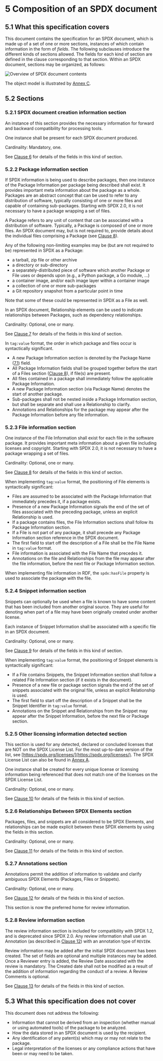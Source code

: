# 5 Composition of an SPDX document

## 5.1 What this specification covers <a name="5.1"></a>

This document contains the specification for an SPDX document, which is made up of a set of one or more sections, instances of which contain information in the form of *fields*. The following subclauses introduce the different kinds of sections allowed. The fields for each kind of section are defined in the clause corresponding to that section.  Within an SPDX document, sections may be organized, as follows:

![Overview of SPDX document contents](img/spdx-2.2.1-document.png)

The object model is illustrated by [Annex C](RDF-object-model-and-identifier-syntax.md).

## 5.2 Sections <a name="5.2"></a>

### 5.2.1 SPDX document creation information section <a name="5.2.1"></a>

An instance of this section provides the necessary information for forward and backward compatibility for processing tools.

One instance shall be present for each SPDX document produced. 

Cardinality: Mandatory, one.

See [Clause 6](document-creation-information.md) for details of the fields in this kind of section.

### 5.2.2 Package information section <a name="5.2.2"></a>

If SPDX information is being used to describe packages, then one instance of the Package Information per package being described shall exist.  It provides important meta information about the package as a whole.  Packages are an abstract concept that can be used to refer to any distribution of software, typically consisting of one or more files and capable of containing sub-packages.  Starting with SPDX 2.0, it is not necessary to have a package wrapping a set of files.

A Package refers to any unit of content that can be associated with a distribution of software. Typically, a Package is composed of one or more files. An SPDX document may, but is not required to, provide details about the individual files comprising a Package (see [Clause 8](file-information.md)).

Any of the following non-limiting examples may be (but are not required to be) represented in SPDX as a Package:

* a tarball, zip file or other archive
* a directory or sub-directory
* a separately-distributed piece of software which another Package or File uses or depends upon (e.g., a Python package, a Go module, ...)
* a container image, and/or each image layer within a container image
* a collection of one or more sub-packages
* a Git repository snapshot from a particular point in time

Note that some of these could be represented in SPDX as a File as well.

In an SPDX document, Relationship elements can be used to indicate relationships between Packages, such as dependency relationships.

Cardinality: Optional, one or many.

See [Clause 7](package-information.md) for details of the fields in this kind of section.

In `tag:value` format, the order in which package and files occur is syntactically significant.

* A new Package Information section is denoted by the Package Name ([7.1](package-information.md#7.1)) field.
* All Package Information fields shall be grouped together before the start of a Files section ([Clause 8](file-information.md)), if file(s) are present.
* All files contained in a package shall immediately follow the applicable Package Information.
* A new Package Information section (via Package Name) denotes the start of another package.
* Sub-packages shall not be nested inside a Package Information section, but shall be separate and shall use a Relationship to clarify.
* Annotations and Relationships for the package may appear after the Package Information before any file information.


### 5.2.3 File information section <a name="5.2.3"></a>

One instance of the File Information shall exist for each file in the software package. It provides important meta information about a given file including licenses and copyright. Starting with SPDX 2.0, it is not necessary to have a package wrapping a set of files.

Cardinality: Optional, one or many.

See [Clause 8](file-information.md) for details of the fields in this kind of section.

When implementing `tag:value` format, the positioning of File elements is syntactically significant:

* Files are assumed to be associated with the Package Information that immediately precedes it, if a package exists.
* Presence of a new Package Information signals the end of the set of files associated with the preceding package, unless an explicit Relationship is used.
* If a package contains files, the File Information sections shall follow its Package Information section.
* If a File is not part of any package, it shall precede any Package Information section reference in the SPDX document.
* The first field to start off the description of a File shall be the File Name in `tag:value` format.
* File information is associated with the File Name that precedes it.
* Annotations on the file and Relationships from the file may appear after the file information, before the next file or Package Information section.

When implementing file information in RDF, the `spdx:hasFile` property is used to associate the package with the file.

### 5.2.4 Snippet information section <a name="5.2.4"></a>

Snippets can optionally be used when a file is known to have some content that has been included from another original source. They are useful for denoting when part of a file may have been originally created under another license.

Each instance of Snippet Information shall be associated with a specific file in an SPDX document.

Cardinality: Optional, one or many.

See [Clause 9](snippet-information.md) for details of the fields in this kind of section.

When implementing `tag:value` format, the positioning of Snippet elements is syntactically significant:

* If a File contains Snippets, the Snippet Information section shall follow a related File Information section (if it exists in the document).
* Presence of a new file or package section signals the end of the set of snippets associated with the original file, unless an explicit Relationship is used.
* The first field to start off the description of a Snippet shall be the Snippet Identifier in `tag:value` format.
* Annotations on the Snippet and Relationships from the Snippet may appear after the Snippet Information, before the next file or Package section.


### 5.2.5 Other licensing information detected section <a name="5.2.5"></a>

This section is used for any detected, declared or concluded licenses that are NOT on the SPDX License List. For the most up-to-date version of the list, see [https://spdx.org/licenses/](https://spdx.org/licenses/). The SPDX License List can also be found in [Annex A](SPDX-license-list.md).

One instance shall be created for every unique license or licensing information being referenced that does not match one of the licenses on the SPDX License List. 

Cardinality: Optional, one or many.

See [Clause 10](other-licensing-information-detected.md) for details of the fields in this kind of section.

### 5.2.6 Relationships Between SPDX Elements section <a name="5.2.6"></a>

Packages, files, and snippets are all considered to be SPDX Elements, and relationships can be made explicit between these SPDX elements by using the fields in this section. 

Cardinality: Optional, one or many.

See [Clause 11](relationships-between-SPDX-elements.md) for details of the fields in this kind of section.

### 5.2.7 Annotations section <a name="5.2.7"></a>

Annotations permit the addition of information to validate and clarify ambiguous SPDX Elements (Packages, Files or Snippets).

Cardinality: Optional, one or many.

See [Clause 12](annotations.md) for details of the fields in this kind of section.

This section is now the preferred home for review information.

### 5.2.8 Review information section <a name="5.2.8"></a>

The review information section is included for compatibility with SPDX 1.2, and is deprecated since SPDX 2.0. Any review information shall use an Annotation (as described in [Clause 12](annotations.md)) with an annotation type of `REVIEW`.

Review information may be added after the initial SPDX document has been created. The set of fields are optional and multiple instances may be added. Once a Reviewer entry is added, the Review Date associated with the review is mandatory. The Created date shall not be modified as a result of the addition of information regarding the conduct of a review. A Review Comments is optional.

See [Clause 13](review-information-deprecated.md) for details of the fields in this kind of section.

## 5.3 What this specification does not cover <a name="5.3"></a>

This document does not address the following:

* Information that cannot be derived from an inspection (whether manual or using automated tools) of the package to be analyzed.
* How the data stored in an SPDX document is used by the recipient.
* Any identification of any patent(s) which may or may not relate to the package.
* Legal interpretation of the licenses or any compliance actions that have been or may need to be taken.

